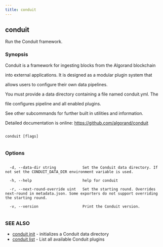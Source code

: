 ```yaml
---
title: conduit
---
```


## conduit



Run the Conduit framework.



### Synopsis



Conduit is a framework for ingesting blocks from the Algorand blockchain

into external applications. It is designed as a modular plugin system that

allows users to configure their own data pipelines.



You must provide a data directory containing a file named conduit.yml. The

file configures pipeline and all enabled plugins.



See other subcommands for further built in utilities and information.



Detailed documentation is online: https://github.com/algorand/conduit




```

conduit [flags]


```



### Options




```

  -d, --data-dir string            Set the Conduit data directory. If not set the CONDUIT_DATA_DIR environment variable is used.

  -h, --help                       help for conduit

  -r, --next-round-override uint   Set the starting round. Overrides next-round in metadata.json. Some exporters do not support overriding the starting round.

  -v, --version                    Print the Conduit version.


```



### SEE ALSO



* [conduit init](../init/)	 - initializes a Conduit data directory
* [conduit list](../list/list/)	 - List all available Conduit plugins



